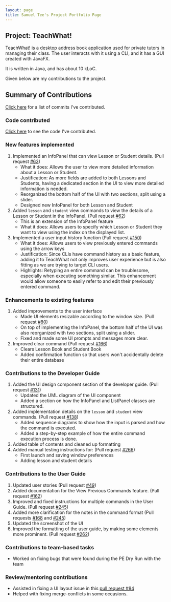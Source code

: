 ```yaml
---
layout: page
title: Samuel Tee's Project Portfolio Page
---
```

## Project: TeachWhat!
TeachWhat! is a desktop address book application used for private tutors in managing their class. The user interacts
with it using a CLI, and it has a GUI created with JavaFX.

It is written in Java, and has about 10 kLoC.

Given below are my contributions to the project.

## Summary of Contributions
[Click here](https://github.com/AY2122S2-CS2103T-W11-3/tp/commits?author=Kidsnd274) 
for a list of commits I've contributed.

### Code contributed
[Click here](https://nus-cs2103-ay2122s2.github.io/tp-dashboard/?search=&sort=totalCommits%20dsc&sortWithin=title&timeframe=commit&mergegroup=&groupSelect=groupByRepos&breakdown=true&checkedFileTypes=docs~functional-code~test-code~other&since=2022-02-18&tabOpen=true&tabType=authorship&zFR=false&tabAuthor=Kidsnd274&tabRepo=AY2122S2-CS2103T-W11-3%2Ftp%5Bmaster%5D&authorshipIsMergeGroup=false&authorshipFileTypes=docs~functional-code~test-code~other&authorshipIsBinaryFileTypeChecked=false)
to see the code I've contributed.

### New features implemented
1. Implemented an InfoPanel that can view Lesson or Student details.
   (Pull request [#63](https://github.com/AY2122S2-CS2103T-W11-3/tp/pull/63))
   - What it does: Allows the user to view more detailed information about a Lesson or Student.
   - Justification: As more fields are added to both Lessons and Students, having a dedicated section in the UI to view 
   more detailed information is needed.
   - Reorganized the bottom half of the UI with two sections, split using a slider.
   - Designed new InfoPanel for both Lesson and Student
2. Added `lesson` and `student` view commands to view the details of a Lesson or Student in the InfoPanel.
   (Pull request [#62](https://github.com/AY2122S2-CS2103T-W11-3/tp/pull/62))
   - This is an extension of the InfoPanel feature
   - What it does: Allows users to specify which Lesson or Student they want to view using the index on the displayed 
   list.
3. Implemented a user input history function (Pull request 
[#150](https://github.com/AY2122S2-CS2103T-W11-3/tp/pull/150))
   - What it does: Allows users to view previously entered commands using the arrow keys
   - Justification: Since CLIs have command history as a basic feature, adding it to TeachWhat not only improves user
   experience but is also fitting as we are trying to target CLI users.
   - Highlights: Retyping an entire command can be troublesome, especially when executing something similar. This
   enhancement would allow someone to easily refer to and edit their previously entered command.

### Enhancements to existing features
1. Added improvements to the user interface
    - Made UI elements resizable according to the window size. 
   (Pull request [#80](https://github.com/AY2122S2-CS2103T-W11-3/tp/pull/80))
    - On top of implementing the InfoPanel, the bottom half of the UI was also reorganized with two sections, split
   using a slider.
    - Fixed and made some UI prompts and messages more clear.
2. Improved clear command (Pull request [#166](https://github.com/AY2122S2-CS2103T-W11-3/tp/pull/166))
    - Clears Lesson Book and Student Book
    - Added confirmation function so that users won't accidentally delete their entire database

### Contributions to the Developer Guide
1. Added the UI design component section of the developer guide. (Pull request 
[#131](https://github.com/AY2122S2-CS2103T-W11-3/tp/pull/131))
   - Updated the UML diagram of the UI component
   - Added a section on how the InfoPanel and ListPanel classes are structured.
2. Added implementation details on the `lesson` and `student` view commands. (Pull request
[#138](https://github.com/AY2122S2-CS2103T-W11-3/tp/pull/138))
   - Added sequence diagrams to show how the input is parsed and how the command is executed.
   - Added a step-by-step example of how the entire command execution process is done.
3. Added table of contents and cleaned up formatting
4. Added manual testing instructions for: (Pull request 
[#266](https://github.com/AY2122S2-CS2103T-W11-3/tp/pull/266))
   - First launch and saving window preferences
   - Adding lesson and student details

### Contributions to the User Guide
1. Updated user stories (Pull request [#49](https://github.com/AY2122S2-CS2103T-W11-3/tp/pull/49))
2. Added documentation for the View Previous Commands feature. 
(Pull request [#162](https://github.com/AY2122S2-CS2103T-W11-3/tp/pull/162))
3. Improved and fixed instructions for multiple commands in the User Guide. (Pull request 
[#245](https://github.com/AY2122S2-CS2103T-W11-3/tp/pull/245))
4. Added more clarification for the notes in the command format (Pull requests 
[#168](https://github.com/AY2122S2-CS2103T-W11-3/tp/pull/168) and 
[#245](https://github.com/AY2122S2-CS2103T-W11-3/tp/pull/245))
5. Updated the screenshot of the UI
6. Improved the formatting of the user guide, by making some elements more prominent. (Pull request 
[#262](https://github.com/AY2122S2-CS2103T-W11-3/tp/pull/262))

### Contributions to team-based tasks
 - Worked on fixing bugs that were found during the PE Dry Run with the team

### Review/mentoring contributions
 - Assisted in fixing a UI layout issue in this [pull request #84](https://github.com/AY2122S2-CS2103T-W11-3/tp/pull/84)
 - Helped with fixing merge-conflicts in some occasions.
